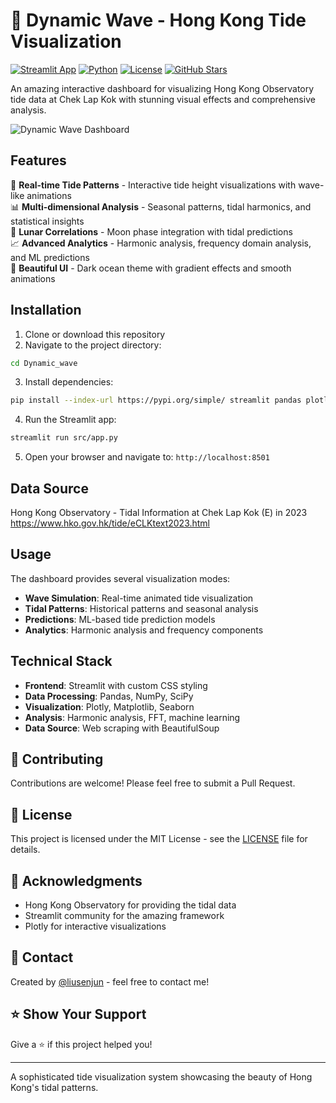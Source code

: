 # 🌊 Dynamic Wave - Hong Kong Tide Visualization

[![Streamlit App](https://img.shields.io/badge/Streamlit-App-ff6b6b.svg)](https://streamlit.io/)
[![Python](https://img.shields.io/badge/Python-3.10+-blue.svg)](https://python.org)
[![License](https://img.shields.io/badge/License-MIT-green.svg)](LICENSE)
[![GitHub Stars](https://img.shields.io/github/stars/liusenjun/Beautiful-wave.svg)](https://github.com/liusenjun/Beautiful-wave/stargazers)

An amazing interactive dashboard for visualizing Hong Kong Observatory tide data at Chek Lap Kok with stunning visual effects and comprehensive analysis.

![Dynamic Wave Dashboard](https://via.placeholder.com/800x400/0d1421/ffffff?text=🌊+Dynamic+Wave+Dashboard)

## Features

🌊 **Real-time Tide Patterns** - Interactive tide height visualizations with wave-like animations  
📊 **Multi-dimensional Analysis** - Seasonal patterns, tidal harmonics, and statistical insights  
🌙 **Lunar Correlations** - Moon phase integration with tidal predictions  
📈 **Advanced Analytics** - Harmonic analysis, frequency domain analysis, and ML predictions  
🎨 **Beautiful UI** - Dark ocean theme with gradient effects and smooth animations  

## Installation

1. Clone or download this repository
2. Navigate to the project directory:
```bash
cd Dynamic_wave
```

3. Install dependencies:
```bash
pip install --index-url https://pypi.org/simple/ streamlit pandas plotly matplotlib seaborn numpy scipy requests beautifulsoup4 lxml pytz astral pyephem scikit-learn altair
```

4. Run the Streamlit app:
```bash
streamlit run src/app.py
```

5. Open your browser and navigate to: `http://localhost:8501`

## Data Source

Hong Kong Observatory - Tidal Information at Chek Lap Kok (E) in 2023
https://www.hko.gov.hk/tide/eCLKtext2023.html

## Usage

The dashboard provides several visualization modes:
- **Wave Simulation**: Real-time animated tide visualization
- **Tidal Patterns**: Historical patterns and seasonal analysis  
- **Predictions**: ML-based tide prediction models
- **Analytics**: Harmonic analysis and frequency components

## Technical Stack

- **Frontend**: Streamlit with custom CSS styling
- **Data Processing**: Pandas, NumPy, SciPy
- **Visualization**: Plotly, Matplotlib, Seaborn
- **Analysis**: Harmonic analysis, FFT, machine learning
- **Data Source**: Web scraping with BeautifulSoup

## 🤝 Contributing

Contributions are welcome! Please feel free to submit a Pull Request.

## 📄 License

This project is licensed under the MIT License - see the [LICENSE](LICENSE) file for details.

## 🙏 Acknowledgments

- Hong Kong Observatory for providing the tidal data
- Streamlit community for the amazing framework
- Plotly for interactive visualizations

## 📧 Contact

Created by [@liusenjun](https://github.com/liusenjun) - feel free to contact me!

## ⭐ Show Your Support

Give a ⭐ if this project helped you!

---

A sophisticated tide visualization system showcasing the beauty of Hong Kong's tidal patterns.